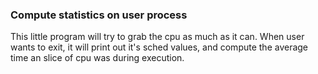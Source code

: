 
### Compute statistics on user process

This little program will try to
grab the cpu as much as it can.
When user wants to exit, it will
print out it's sched values, and
compute the average time an slice
of cpu was during execution.
